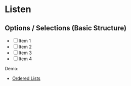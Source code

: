 # Listen
## Options / Selections (Basic Structure)
<nav>
    <ul>
        <li>
            <label><input type="checkbox">Item 1</label>
        <li>
            <label><input type="checkbox">Item 2</label>
        <li>
            <label><input type="checkbox">Item 3</label>
        </li>
        <li>
            <label><input type="checkbox">Item 4</label>
         </li>
    </ul>
</nav>
    
Demo: 
- [Ordered Lists](/demo/list-ol) 
